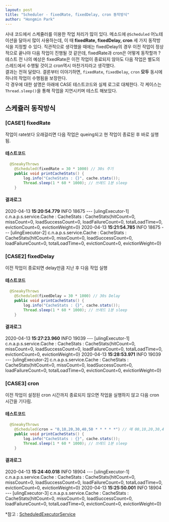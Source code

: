 ```yaml
---
layout: post
title: "Scheduler - fixedRate, fixedDelay, cron 동작방식"
author: "Hongmin Park"
---
```

사내 코드에서 스케쥴러를 이용한 작업 처리가 많이 있다. 메소드에 `@Scheduled` 어노테이션을 달아서 많이 사용하는데, 이 때 **fixedRate, fixedDelay, cron** 세 가지 동작방식을 지정할 수 있다.
직관적으로 생각했을 때에는 fixedDelay의 경우 이전 작업이 정상적으로 끝나야 다음 작업이 진행될 것 같은데, fixedRate과 cron은 어떻게 동작할까 ?<br>
테스트 전 나의 예상은 fixedRate은 이전 작업이 종료되지 않아도 다음 작업은 별도의 스레드에서 수행될 것이고 cron역시 마찬가지라고 생각했다.<br>
결과는 전혀 달랐다. 결론부터 이야기하면, `fixedRate`, `fixedDelay`, `cron` **모두** 동시에 하나의 작업이 수행됨을 보장한다.<br>
각 경우에 대한 설명은 아래에 CASE 테스트코드와 실제 로그로 대체한다. 각 케이스는 `Thread.sleep()`을 통해 작업을 지연시키며 테스트 해보았다.

## 스케쥴러 동작방식
### [CASE1] fixedRate
작업이 rate보다 오래걸리면 다음 작업은 queing되고 현 작업이 종료된 후 바로 실행됨.
#### 테스트코드
```java
  @SneakyThrows
	@Scheduled(fixedRate = 30 * 1000) // 30s 주기
	public void printCacheStats() {
		log.info("CacheStats : {}", cache.stats());
		Thread.sleep(1 * 60 * 1000); // 쓰레드 1분 sleep
	}
```
#### 결과로그
2020-04-13 **15:20:54.779** INFO 18675 --- [ulingExecutor-1] c.n.a.p.s.service.Cache : CacheStats : CacheStats{hitCount=0, missCount=0, loadSuccessCount=0, loadFailureCount=0, totalLoadTime=0, evictionCount=0, evictionWeight=0}
2020-04-13 **15:21:54.785** INFO 18675 --- [ulingExecutor-2] c.n.a.p.s.service.Cache : CacheStats : CacheStats{hitCount=0, missCount=0, loadSuccessCount=0, loadFailureCount=0, totalLoadTime=0, evictionCount=0, evictionWeight=0}
### [CASE2] fixedDelay
이전 작업이 종료되면 delay만큼 지난 후 다음 작업 실행

#### 테스트코드
```java
  @SneakyThrows
	@Scheduled(fixedDelay = 30 * 1000) // 30s Delay
	public void printCacheStats() {
		log.info("CacheStats : {}", cache.stats());
		Thread.sleep(1 * 60 * 1000); // 쓰레드 1분 sleep
	}
```
#### 결과로그
2020-04-13 **15:27:23.960** INFO 19039 --- [ulingExecutor-1] c.n.a.p.s.service.Cache : CacheStats : CacheStats{hitCount=0, missCount=0, loadSuccessCount=0, loadFailureCount=0, totalLoadTime=0, evictionCount=0, evictionWeight=0}
2020-04-13 **15:28:53.971** INFO 19039 --- [ulingExecutor-2] c.n.a.p.s.service.Cache : CacheStats : CacheStats{hitCount=0, missCount=0, loadSuccessCount=0, loadFailureCount=0, totalLoadTime=0, evictionCount=0, evictionWeight=0}

### [CASE3] cron
이전 작업이 설정된 cron 시간까지 종료되지 않으면 작업을 실행하지 않고 다음 cron 시간을 기다림.
#### 테스트코드
```java
  @SneakyThrows
	@Scheduled(cron = "0,10,20,30,40,50 * * * * *") // 매 00,10,20,30,40,50s
	public void printCacheStats() {
		log.info("CacheStats : {}", cache.stats());
		Thread.sleep(1 * 60 * 1000); // 쓰레드 1분 sleep
	}
```
#### 결과로그
2020-04-13 **15:24:40.018** INFO 18904 --- [ulingExecutor-1] c.n.a.p.s.service.Cache : CacheStats : CacheStats{hitCount=0, missCount=0, loadSuccessCount=0, loadFailureCount=0, totalLoadTime=0, evictionCount=0, evictionWeight=0}
2020-04-13 **15:25:50.001** INFO 18904 --- [ulingExecutor-3] c.n.a.p.s.service.Cache : CacheStats : CacheStats{hitCount=0, missCount=0, loadSuccessCount=0, loadFailureCount=0, totalLoadTime=0, evictionCount=0, evictionWeight=0}

*참고 : [ScheduledExecutorService](https://docs.oracle.com/javase/8/docs/api/java/util/concurrent/ScheduledExecutorService.html?is-external=true)
